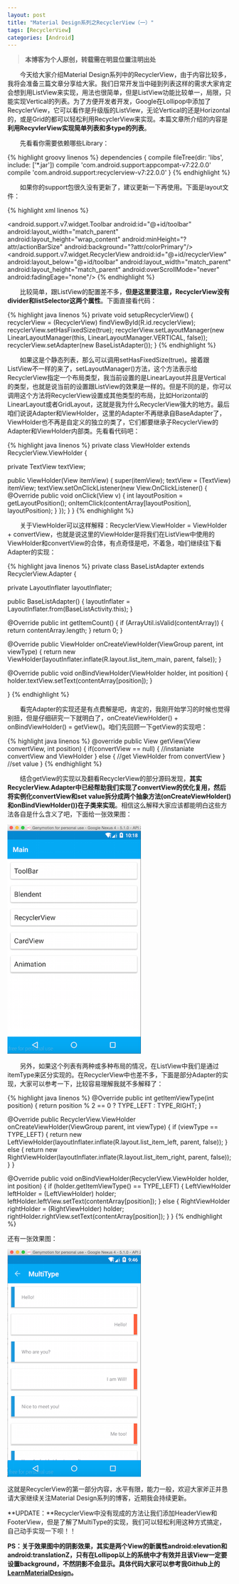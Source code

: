 ```yaml
---
layout: post
title: "Material Design系列之RecyclerView（一）"
tags: [RecyclerView]
categories: [Android]
---
```


> **本博客为个人原创，转载需在明显位置注明出处**

&emsp;&emsp;今天给大家介绍Material Design系列中的RecyclerView，由于内容比较多，我将会准备三篇文章分享给大家。我们日常开发当中碰到列表这样的需求大家肯定会想到用ListView来实现，用法也很简单，但是ListView功能比较单一，局限，只能实现Vertical的列表。为了方便开发者开发，Google在Lollipop中添加了RecyclerView，它可以看作是升级版的ListView，无论Vertical的还是Horizontal的，或是Grid的都可以轻松利用RecyclerView来实现。本篇文章所介绍的内容是**利用RecyvlerView实现简单列表和多type的列表**。

&emsp;&emsp;先看看你需要依赖哪些Library：

{% highlight groovy linenos %}
dependencies {
    compile fileTree(dir: 'libs', include: ['*.jar'])
    compile 'com.android.support:appcompat-v7:22.0.0'
    compile 'com.android.support:recyclerview-v7:22.0.0'
}
{% endhighlight %}

&emsp;&emsp;如果你的support包很久没有更新了，建议更新一下再使用。下面是layout文件：

{% highlight xml linenos %}
<?xml version="1.0" encoding="utf-8"?>
<RelativeLayout
    xmlns:android="http://schemas.android.com/apk/res/android"
    android:layout_width="match_parent"
    android:layout_height="match_parent">
    <android.support.v7.widget.Toolbar
        android:id="@+id/toolbar"
        android:layout_width="match_parent"
        android:layout_height="wrap_content"
        android:minHeight="?attr/actionBarSize"
        android:background="?attr/colorPrimary"/>
    <android.support.v7.widget.RecyclerView
        android:id="@+id/recyclerView"
        android:layout_below="@+id/toolbar"
        android:layout_width="match_parent"
        android:layout_height="match_parent"
        android:overScrollMode="never"
        android:fadingEage="none"/>
</RelativeLayout>
{% endhighlight %}

&emsp;&emsp;比较简单，跟ListView的配置差不多，**但是这里要注意，RecyclerView没有divider和listSelector这两个属性**。下面直接看代码：

{% highlight java linenos %}
private void setupRecyclerView() {
  recyclerView = (RecyclerView) findViewById(R.id.recyclerView);
  recyclerView.setHasFixedSize(true);
  recyclerView.setLayoutManager(new LinearLayoutManager(this, LinearLayoutManager.VERTICAL, false));
  recyclerView.setAdapter(new BaseListAdapter());
}
{% endhighlight %}

&emsp;&emsp;如果这是个静态列表，那么可以调用setHasFixedSize(true)。接着跟ListView不一样的来了，setLayoutManager()方法，这个方法表示给RecyclerView指定一个布局类型，我当前设置的是LinearLayout并且是Vertical的类型，也就是说当前的设置跟ListView的效果是一样的。但是不同的是，你可以调用这个方法将RecyclerView设置成其他类型的布局，比如Horizontal的LinearLayout或者GridLayout，这就是我为什么RecyclerView强大的地方。最后咱们说说Adapter和ViewHolder，这里的Adapter不再继承自BaseAdapter了，ViewHolder也不再是自定义的独立的类了，它们都要继承子RecyclerView的Adapter和ViewHolder内部类。先看看代码吧：

{% highlight java linenos %}
private class ViewHolder extends RecyclerView.ViewHolder {

  private TextView textView;

  public ViewHolder(View itemView) {
    super(itemView);
    textView = (TextView) itemView;
    textView.setOnClickListener(new View.OnClickListener() {
      @Override
      public void onClick(View v) {
        int layoutPosition = getLayoutPosition();
        onItemClick(contentArray[layoutPosition], layoutPosition);
      }
    });
  }
}
{% endhighlight %}

&emsp;&emsp;关于ViewHolder可以这样解释：RecyclerView.ViewHolder = ViewHolder + convertView，也就是说这里的ViewHolder是将我们在ListView中使用的ViewHolder和convertView的合体，有点奇怪是吧，不着急，咱们继续往下看Adapter的实现：

{% highlight java linenos %}
private class BaseListAdapter extends RecyclerView.Adapter<ViewHolder> {

  private LayoutInflater layoutInflater;

  public BaseListAdapter() {
    layoutInflater = LayoutInflater.from(BaseListActivity.this);
  }

  @Override
  public int getItemCount() {
    if (ArrayUtil.isValid(contentArray)) {
      return contentArray.length;
    }
    return 0;
  }

  @Override
  public ViewHolder onCreateViewHolder(ViewGroup parent, int viewType) {
    return new ViewHolder(layoutInflater.inflate(R.layout.list_item_main, parent, false));
  }

  @Override
  public void onBindViewHolder(ViewHolder holder, int position) {
    holder.textView.setText(contentArray[position]);
  }

}
{% endhighlight %}

&emsp;&emsp;看完Adapter的实现还是有点费解是吧，肯定的，我刚开始学习的时候也觉得别扭，但是仔细研究一下就明白了，onCreateViewHolder() + onBindViewHolder() = getView()。咱们先回顾一下getView的实现吧：

{% highlight java linenos %}
@override
public View getView(View convertView, int position) {
  if(convertView == null) {
    //instaniate convertView and ViewHolder
  }
  else {
    //get ViewHolder from convertView
  }
  //set value
}
{% endhighlight %}

&emsp;&emsp;结合getView的实现以及翻看RecyclerView的部分源码发现，**其实RecyclerView.Adapter中已经帮助我们实现了convertView的优化复用，然后将实例化convertView和set value拆分成两个抽象方法(onCreateViewHolder()和onBindViewHolder())在子类来实现**。相信这么解释大家应该都能明白这些方法各自是什么含义了吧，下面给一张效果图：

![md_recyclerview_normal](/images/md_recyclerview_normal.png)

&emsp;&emsp;另外，如果这个列表有两种或多种布局的情况，在ListView中我们是通过itemType来区分实现的。在RecyclerView中也差不多，下面是部分Adapter的实现，大家可以参考一下，比较容易理解我就不多解释了：

{% highlight java linenos %}
@Override
public int getItemViewType(int position) {
  return position % 2 == 0 ? TYPE_LEFT : TYPE_RIGHT;
}

@Override
public RecyclerView.ViewHolder onCreateViewHolder(ViewGroup parent, int viewType) {
  if (viewType == TYPE_LEFT) {
    return new LeftViewHolder(layoutInflater.inflate(R.layout.list_item_left, parent, false));
  }
  else {
    return new RightViewHolder(layoutInflater.inflate(R.layout.list_item_right, parent, false));
  }
}

@Override
public void onBindViewHolder(RecyclerView.ViewHolder holder, int position) {
  if (holder.getItemViewType() == TYPE_LEFT) {
    LeftViewHolder leftHolder = (LeftViewHolder) holder;
    leftHolder.leftView.setText(contentArray[position]);
  }
  else {
    RightViewHolder rightHolder = (RightViewHolder) holder;
    rightHolder.rightView.setText(contentArray[position]);
  }
}
{% endhighlight %}

还有一张效果图：

![md_recyclerview_multitype](/images/md_recyclerview_multitype.png)

这就是RecyclerView的第一部分内容，水平有限，能力一般，欢迎大家斧正并恳请大家继续关注Material Design系列的博客，近期我会持续更新。

**UPDATE：**RecyclerView中没有现成的方法让我们添加HeaderView和FooterView，但是了解了MultiType的实现，我们可以轻松利用这种方式搞定，自己动手实现一下呗！！

**PS：关于效果图中的阴影效果，其实是两个View的新属性android:elevation和android:translationZ，只有在Lollipop以上的系统中才有效并且该View一定要设置background，不然阴影不会显示。具体代码大家可以参考我Github上的[LearnMaterialDesign](https://github.com/willmo1987/LearnMaterialDesign)。**
